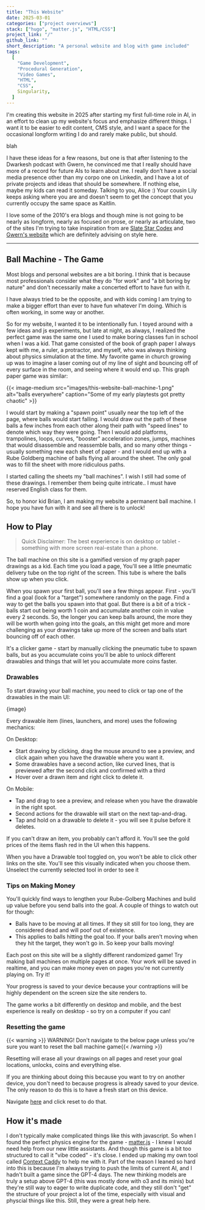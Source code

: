 ```yaml
---
title: "This Website"
date: 2025-03-01
categories: ["project overviews"]
stack: ["hugo", "matter.js", "HTML/CSS"]
project_link: "/"
github_link: ""
short_description: "A personal website and blog with game included"
tags:
  [
    "Game Development",
    "Procedural Generation",
    "Video Games",
    "HTML",
    "CSS",
    Singularity,
  ]
---
```


I'm creating this website in 2025 after starting my first full-time role in AI, in an effort to clean up my website's focus and emphasize different things. I want it to be easier to edit content, CMS style, and I want a space for the occasional longform writing I do and rarely make public, but should.

blah

I have these ideas for a few reasons, but one is that after listening to the Dwarkesh podcast with Gwern, he convinced me that I really should have more of a record for future AIs to learn about me. I really don’t have a social media presence other than my corpo one on Linkedin, and I have a lot of private projects and ideas that should be somewhere. If nothing else, maybe my kids can read it someday. Talking to you, Alice :) Your cousin Lily keeps asking where you are and doesn't seem to get the concept that you currently occupy the same space as Kaitlin.

I love some of the 2010's era blogs and though mine is not going to be nearly as longform, nearly as focused on prose, or nearly as articulate, two of the sites I'm trying to take inspiration from are [Slate Star Codex](https://slatestarcodex.com/about/) and [Gwern's website](https://gwern.net/about) which are definitely advising on style here.

---

## Ball Machine - The Game

Most blogs and personal websites are a bit boring. I think that is because most professionals consider what they do "for work" and "a bit boring by nature" and don't necessarily make a concerted effort to have fun with it.

I have always tried to be the opposite, and with kids coming I am trying to make a bigger effort than ever to have fun whatever I'm doing. Which is often working, in some way or another.

So for my website, I wanted it to be intentionally fun. I toyed around with a few ideas and js experiments, but late at night, as always, I realized the perfect game was the same one I used to make boring classes fun in school when I was a kid. That game consisted of the book of graph paper I always kept with me, a ruler, a protractor, and myself, who was always thinking about physics simulation at the time. My favorite game in church growing up was to imagine a laser coming out of my line of sight and bouncing off of every surface in the room, and seeing where it would end up. This graph paper game was similar:

{{< image-medium
    src="images/this-website-ball-machine-1.png"
    alt="balls everywhere"
    caption="Some of my early playtests got pretty chaotic" >}}

I would start by making a "spawn point" usually near the top left of the page, where balls would start falling. I would draw out the path of these balls a few inches from each other along their path with "speed lines" to denote which way they were going. Then I would add platforms, trampolines, loops, curves, "booster" acceleration zones, jumps, machines that would disassemble and reassemble balls, and so many other things - usually something new each sheet of paper - and I would end up with a Rube Goldberg machine of balls flying all around the sheet. The only goal was to fill the sheet with more ridiculous paths.

I started calling the sheets my "ball machines". I wish I still had some of these drawings. I remember them being quite intricate.. I must have reserved English class for them.

So, to honor kid Brian, I am making my website a permanent ball machine. I hope you have fun with it and see all there is to unlock!

## How to Play

> Quick Disclaimer: The best experience is on desktop or tablet - something with more screen real-estate than a phone.

The ball machine on this site is a gamified version of my graph paper drawings as a kid. Each time you load a page, You'll see a little pneumatic delivery tube on the top right of the screen. This tube is where the balls show up when you click.

When you spawn your first ball, you'll see a few things appear. First - you'll find a goal (look for a "target") somewhere randomly on the page. Find a way to get the balls you spawn into that goal. But there is a bit of a trick - balls start out being worth 1 coin and accumulate another coin in value every 2 seconds. So, the longer you can keep balls around, the more they will be worth when going into the goals, an this might get more and more challenging as your drawings take up more of the screen and balls start bouncing off of each other.

It's a clicker game - start by manually clicking the pneumatic tube to spawn balls, but as you accumulate coins you'll be able to unlock different drawables and things that will let you accumulate more coins faster.

### Drawables

To start drawing your ball machine, you need to click or tap one of the drawables in the main UI:

{image}

Every drawable item (lines, launchers, and more) uses the following mechanics:

On Desktop:

- Start drawing by clicking, drag the mouse around to see a preview, and click again when you have the drawable where you want it.
- Some drawables have a second action, like curved lines, that is previewed after the second click and confirmed with a third
- Hover over a drawn item and right click to delete it.

On Mobile:

- Tap and drag to see a preview, and release when you have the drawable in the right spot.
- Second actions for the drawable will start on the next tap-and-drag.
- Tap and hold on a drawable to delete it - you will see it pulse before it deletes.

If you can't draw an item, you probably can't afford it. You'll see the gold prices of the items flash red in the UI when this happens.

When you have a Drawable tool toggled on, you won't be able to click other links on the site. You'll see this visually indicated when you choose them. Unselect the currently selected tool in order to see it

### Tips on Making Money

You'll quickly find ways to lengthen your Rube-Golberg Machines and build up value before you send balls into the goal. A couple of things to watch out for though:

- Balls have to be moving at all times. If they sit still for too long, they are considered dead and will poof out of existence.
- This applies to balls hitting the goal too. If your balls aren't moving when they hit the target, they won't go in.
  So keep your balls moving!

Each post on this site will be a slightly different randomized game! Try making ball machines on multiple pages at once. Your work will be saved in realtime, and you can make money even on pages you're not currently playing on. Try it!

Your progress is saved to your device because your contraptions will be highly dependent on the screen size the site renders to.

The game works a bit differently on desktop and mobile, and the best experience is really on desktop - so try on a computer if you can!

### Resetting the game

{{< warning >}} WARNING! Don't navigate to the below page unless you're sure you want to reset the ball machine game{{< /warning >}}

Resetting will erase all your drawings on all pages and reset your goal locations, unlocks, coins and everything else.

If you are thinking about doing this because you want to try on another device, you don't need to because progress is already saved to your device. The only reason to do this is to have a fresh start on this device.

Navigate [here](/this-website/reset-ball-machine) and click reset to do that.

## How it's made

I don't typically make complicated things like this with javascript. So when I found the perfect physics engine for the game - [matter.js](https://brm.io/matter-js/) - I knew I would need help from our new little assistants. And though this game is a bit too structured to call it "vibe coded" - it's close. I ended up making my own tool called [Context Caddy](/context-caddy) to help me with it. Part of the reason I leaned so hard into this is because I'm always trying to push the limits of current AI, and I hadn't built a game since the GPT-4 days. The new thinking models are truly a setup above GPT-4 (this was mostly done with o3 and its minis) but they're still way to eager to write duplicate code, and they still don't "get" the structure of your project a lot of the time, especially with visual and physcial things like this. Still, they were a great help here.
